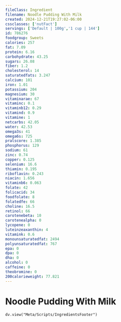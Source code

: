 ```yaml
---
fileClass: Ingredient
filename: Noodle Pudding With Milk
created: 2024-12-21T19:27:02-06:00
cssclasses: ['nutFact']
servings: ['Default | 100g','1 cup | 144']
id: 786276
foodgroup: Sweets
calories: 257
fat: 7.09
protein: 6.16
carbohydrate: 43.25
sugars: 26.08
fiber: 1.2
cholesterol: 14
saturatedfats: 3.247
calcium: 101
iron: 1.01
potassium: 204
magnesium: 30
vitaminarae: 67
vitaminc: 0.1
vitaminb12: 0.29
vitamind: 0.9
vitamine: 1
netcarbs: 42.05
water: 42.53
omega3s: 41
omega6s: 725
pralscore: 1.385
phosphorus: 129
sodium: 61
zinc: 0.74
copper: 0.125
selenium: 16.6
thiamin: 0.195
riboflavin: 0.243
niacin: 1.656
vitaminb6: 0.063
folate: 42
folicacid: 34
foodfolate: 8
folatedfe: 66
choline: 16.5
retinol: 66
carotenebeta: 10
carotenealpha: 0
lycopene: 0
luteinzeaxanthin: 4
vitamink: 0.6
monounsaturatedfat: 2494
polyunsaturatedfat: 767
epa: 0
dpa: 0
dha: 0
alcohol: 0
caffeine: 0
theobromine: 0
200calorieweight: 77.821
---
```


# Noodle Pudding With Milk

```dataviewjs
dv.view("Meta/Scripts/IngredientsFooter")
```